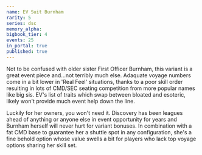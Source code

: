 ```yaml
---
name: EV Suit Burnham
rarity: 5
series: dsc
memory_alpha:
bigbook_tier: 4
events: 25
in_portal: true
published: true
---
```


Not to be confused with older sister First Officer Burnham, this variant is a great event piece and...not terribly much else. Adaquate voyage numbers come in a bit lower in 'Real Feel' situations, thanks to a poor skill order resulting in lots of CMD/SEC seating competition from more popular names like big sis. EV's list of traits which swap between bloated and esoteric, likely won't provide much event help down the line. 

Luckily for her owners, you won't need it. Discovery has been leagues ahead of anything or anyone else in event opportunity for years and Burnham herself will never hurt for variant bonuses. In combination with a fat CMD base to guarantee her a shuttle spot in any configuration, she's a fine behold option whose value swells a bit for players who lack top voyage options sharing her skill set.
